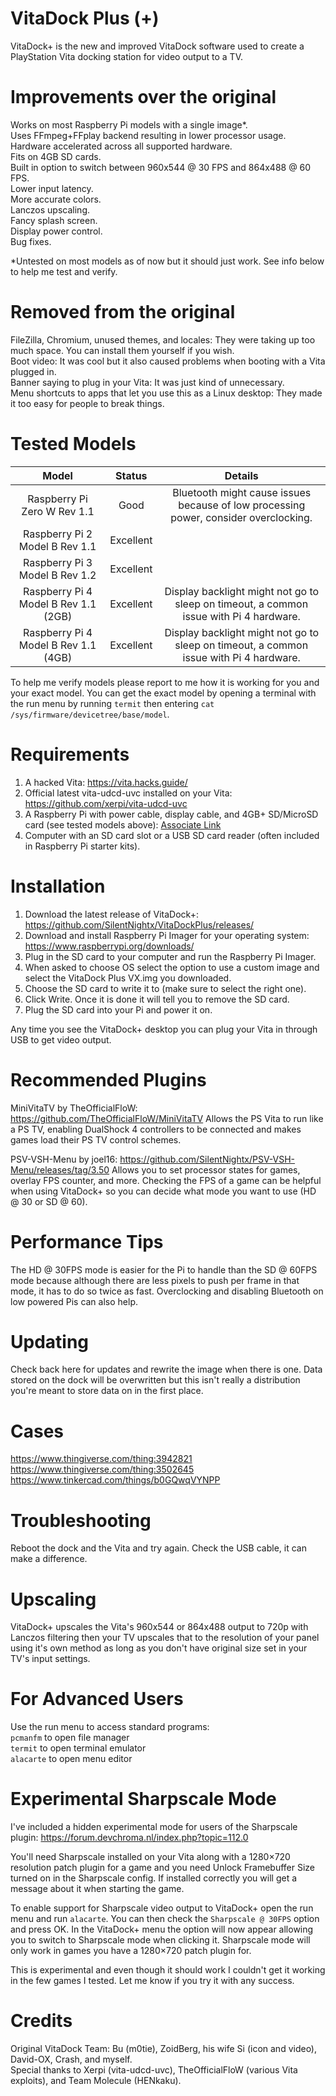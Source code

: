 # VitaDock Plus (+)
VitaDock+ is the new and improved VitaDock software used to create a PlayStation Vita docking station for video output to a TV.
# Improvements over the original
Works on most Raspberry Pi models with a single image*.  
Uses FFmpeg+FFplay backend resulting in lower processor usage.  
Hardware accelerated across all supported hardware.  
Fits on 4GB SD cards.  
Built in option to switch between 960x544 @ 30 FPS and 864x488 @ 60 FPS.  
Lower input latency.  
More accurate colors.  
Lanczos upscaling.  
Fancy splash screen.  
Display power control.  
Bug fixes.  

*Untested on most models as of now but it should just work. See info below to help me test and verify. 

# Removed from the original
FileZilla, Chromium, unused themes, and locales: They were taking up too much space. You can install them yourself if you wish.  
Boot video: It was cool but it also caused problems when booting with a Vita plugged in.  
Banner saying to plug in your Vita: It was just kind of unnecessary.  
Menu shortcuts to apps that let you use this as a Linux desktop: They made it too easy for people to break things.  

# Tested Models
| Model | Status | Details |
| :-------------: |:-------------:| :-----:|
| Raspberry Pi Zero W Rev 1.1|Good|Bluetooth might cause issues because of low processing power, consider overclocking.|
| Raspberry Pi 2 Model B Rev 1.1|Excellent||
| Raspberry Pi 3 Model B Rev 1.2|Excellent||
| Raspberry Pi 4 Model B Rev 1.1 (2GB)|Excellent|Display backlight might not go to sleep on timeout, a common issue with Pi 4 hardware.|
| Raspberry Pi 4 Model B Rev 1.1 (4GB)|Excellent|Display backlight might not go to sleep on timeout, a common issue with Pi 4 hardware.|

To help me verify models please report to me how it is working for you and your exact model. You can get the exact model by opening a terminal with the run menu by running `termit` then entering `cat /sys/firmware/devicetree/base/model`.

# Requirements
1. A hacked Vita: https://vita.hacks.guide/
2. Official latest vita-udcd-uvc installed on your Vita: https://github.com/xerpi/vita-udcd-uvc
3. A Raspberry Pi with power cable, display cable, and 4GB+ SD/MicroSD card (see tested models above): <a target="_blank" href="https://www.amazon.com/gp/search/ref=as_li_qf_sp_sr_tl?ie=UTF8&tag=silentnightx-20&keywords=raspberry pi&index=aps&camp=1789&creative=9325&linkCode=ur2&linkId=5e8cae4be3a18d69a8eb02205751d14c">Associate Link</a><img src="//ir-na.amazon-adsystem.com/e/ir?t=silentnightx-20&l=ur2&o=1&camp=1789" width="1" height="1" border="0" alt="" style="border:none !important; margin:0px !important;" />
4. Computer with an SD card slot or a USB SD card reader (often included in Raspberry Pi starter kits).

# Installation
1. Download the latest release of VitaDock+: https://github.com/SilentNightx/VitaDockPlus/releases/
2. Download and install Raspberry Pi Imager for your operating system: https://www.raspberrypi.org/downloads/
3. Plug in the SD card to your computer and run the Raspberry Pi Imager.
4. When asked to choose OS select the option to use a custom image and select the VitaDock Plus VX.img you downloaded.
5. Choose the SD card to write it to (make sure to select the right one).
6. Click Write. Once it is done it will tell you to remove the SD card.
7. Plug the SD card into your Pi and power it on.

Any time you see the VitaDock+ desktop you can plug your Vita in through USB to get video output.

# Recommended Plugins
MiniVitaTV by TheOfficialFloW: https://github.com/TheOfficialFloW/MiniVitaTV
Allows the PS Vita to run like a PS TV, enabling DualShock 4 controllers to be connected and makes games load their PS TV control schemes.

PSV-VSH-Menu by joel16: https://github.com/SilentNightx/PSV-VSH-Menu/releases/tag/3.50
Allows you to set processor states for games, overlay FPS counter, and more. Checking the FPS of a game can be helpful when using VitaDock+ so you can decide what mode you want to use (HD @ 30 or SD @ 60).

# Performance Tips
The HD @ 30FPS mode is easier for the Pi to handle than the SD @ 60FPS mode because although there are less pixels to push per frame in that mode, it has to do so twice as fast.  Overclocking and disabling Bluetooth on low powered Pis can also help.

# Updating
Check back here for updates and rewrite the image when there is one. Data stored on the dock will be overwritten but this isn't really a distribution you're meant to store data on in the first place.

# Cases
https://www.thingiverse.com/thing:3942821  
https://www.thingiverse.com/thing:3502645  
https://www.tinkercad.com/things/b0GQwqVYNPP  

# Troubleshooting
Reboot the dock and the Vita and try again. Check the USB cable, it can make a difference.

# Upscaling
VitaDock+ upscales the Vita's 960x544 or 864x488 output to 720p with Lanczos filtering then your TV upscales that to the resolution of your panel using it's own method as long as you don't have original size set in your TV's input settings.

# For Advanced Users
Use the run menu to access standard programs:  
`pcmanfm` to open file manager  
`termit` to open terminal emulator  
`alacarte` to open menu editor  

# Experimental Sharpscale Mode
I've included a hidden experimental mode for users of the Sharpscale plugin: https://forum.devchroma.nl/index.php?topic=112.0

You'll need Sharpscale installed on your Vita along with a 1280×720 resolution patch plugin for a game and you need Unlock Framebuffer Size turned on in the Sharpscale config.
If installed correctly you will get a message about it when starting the game.

To enable support for Sharpscale video output to VitaDock+ open the run menu and run `alacarte`. You can then check the `Sharpscale @ 30FPS` option and press OK. In the VitaDock+ menu the option will now appear allowing you to switch to Sharpscale mode when clicking it. Sharpscale mode will only work in games you have a 1280×720 patch plugin for.

This is experimental and even though it should work I couldn't get it working in the few games I tested. Let me know if you try it with any success.

# Credits
Original VitaDock Team: Bu (m0tie), ZoidBerg, his wife Si (icon and video), David-OX, Crash, and myself.  
Special thanks to Xerpi (vita-udcd-uvc), TheOfficialFloW (various Vita exploits), and Team Molecule (HENkaku).  
